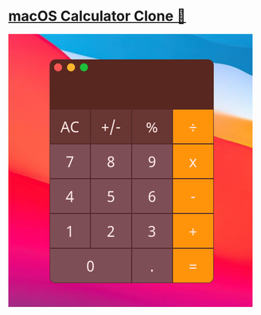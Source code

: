 # [macOS Calculator Clone 🤙](https://caiopeternela.github.io/macos-calculator/index.html)
![alt text](/macos-calculator/assets/img/macos-calculator.png)
